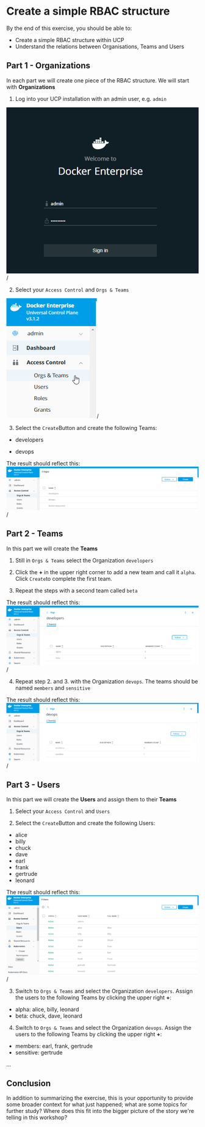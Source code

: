 # Create a simple RBAC structure

By the end of this exercise, you should be able to:

 - Create a simple RBAC structure within UCP
 - Understand the relations between Organisations, Teams and Users

## Part 1 - Organizations

In each part we will create one piece of the RBAC structure. We will start with **Organizations**

1. Log into your UCP installation with an admin user, e.g. `admin`

![rbac01](../images/rbac01.png)/


2. Select your `Access Control` and `Orgs & Teams`

![rbac02](../images/rbac02.png)/


3. Select the `Create`Button and create the following Teams:

- developers

- devops

The result should reflect this:
![rbac03](../images/rbac03.png)/



## Part 2 - Teams

In this part we will create the **Teams**

1. Still in `Orgs & Teams` select the Organization `developers`

2. Click the **+** in the upper right corner to add a new team and call it `alpha`. Click `Create`to complete the first team.

3. Repeat the steps with a second team called `beta`

The result should reflect this:
![rbac04](../images/rbac04.png)/

4. Repeat step 2. and 3. with the Organization `devops`. The teams should be named `members` and `sensitive`

The result should reflect this:
![rbac05](../images/rbac05.png)/



## Part 3 - Users

In this part we will create the **Users** and assign them to their **Teams**

1. Select your `Access Control` and `Users`

2. Select the `Create`Button and create the following Users:

- alice
- billy
- chuck
- dave
- earl
- frank
- gertrude
- leonard

The result should reflect this:
![rbac06](../images/rbac06.png)/

3. Switch to `Orgs & Teams` and select the Organization `developers`. Assign the users to the following Teams by clicking the upper right **+**:

- alpha: alice, billy, leonard
- beta: chuck, dave, leonard

4. Switch to `Orgs & Teams` and select the Organization `devops`. Assign the users to the following Teams by clicking the upper right **+**:

- members: earl, frank, gertrude
- sensitive: gertrude


...

## Conclusion

In addition to summarizing the exercise, this is your opportunity to provide some broader context for what just happened; what are some topics for further study? Where does this fit into the bigger picture of the story we're telling in this workshop?
